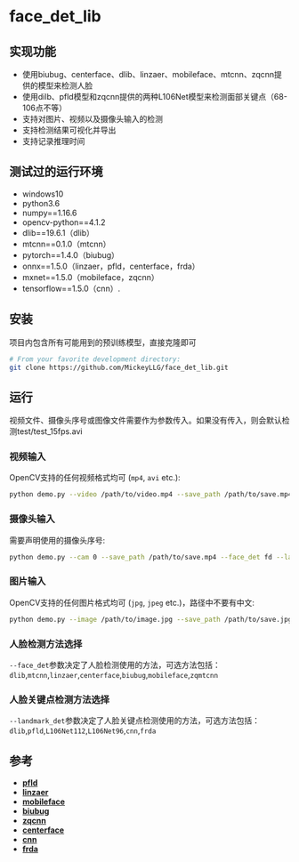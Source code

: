 # face_det_lib
## 实现功能
-  使用biubug、centerface、dlib、linzaer、mobileface、mtcnn、zqcnn提供的模型来检测人脸
-  使用dilb、pfld模型和zqcnn提供的两种L106Net模型来检测面部关键点（68-106点不等）
-  支持对图片、视频以及摄像头输入的检测
-  支持检测结果可视化并导出
-  支持记录推理时间
## 测试过的运行环境
-  windows10
-  python3.6
-  numpy==1.16.6
-  opencv-python==4.1.2
-  dlib==19.6.1（dlib）
-  mtcnn==0.1.0（mtcnn）
-  pytorch==1.4.0（biubug）
-  onnx==1.5.0（linzaer，pfld，centerface，frda）
-  mxnet==1.5.0（mobileface，zqcnn）
-  tensorflow==1.5.0（cnn）.
## 安装
项目内包含所有可能用到的预训练模型，直接克隆即可
```bash
# From your favorite development directory:
git clone https://github.com/MickeyLLG/face_det_lib.git
```
## 运行
视频文件、摄像头序号或图像文件需要作为参数传入。如果没有传入，则会默认检测test/test_15fps.avi
### 视频输入

OpenCV支持的任何视频格式均可 (`mp4`, `avi` etc.):

```bash
python demo.py --video /path/to/video.mp4 --save_path /path/to/save.mp4 --face_det fd --landmark_det ld
```
### 摄像头输入

需要声明使用的摄像头序号:

```bash
python demo.py --cam 0 --save_path /path/to/save.mp4 --face_det fd --landmark_det ld
```
### 图片输入

OpenCV支持的任何图片格式均可 (`jpg`, `jpeg` etc.)，路径中不要有中文:

```bash
python demo.py --image /path/to/image.jpg --save_path /path/to/save.jpg --face_det fd --landmark_det ld
```
### 人脸检测方法选择
`--face_det`参数决定了人脸检测使用的方法，可选方法包括：  
`dlib`,`mtcnn`,`linzaer`,`centerface`,`biubug`,`mobileface`,`zqmtcnn`
### 人脸关键点检测方法选择
`--landmark_det`参数决定了人脸关键点检测使用的方法，可选方法包括：  
`dlib`,`pfld`,`L106Net112`,`L106Net96`,`cnn`,`frda`
## 参考
- [**pfld**](https://github.com/xindongzhang/MNN-APPLICATIONS "pfld")
- [**linzaer**](https://github.com/Linzaer/Ultra-Light-Fast-Generic-Face-Detector-1MB "linzaer")
- [**mobileface**](https://github.com/becauseofAI/MobileFace "mobileface")
- [**biubug**](https://github.com/biubug6/Face-Detector-1MB-with-landmark "biugbug")
- [**zqcnn**](https://github.com/zuoqing1988/train-mtcnn-head "zqcnn")
- [**centerface**](https://github.com/Star-Clouds/centerface "centerface")
- [**cnn**](https://github.com/yinguobing/head-pose-estimation "cnn")
- [**frda**](https://github.com/Star-Clouds/FRDA "frda")

